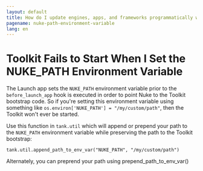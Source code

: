 ```yaml
---
layout: default
title: How do I update engines, apps, and frameworks programmatically with the API?
pagename: nuke-path-environment-variable
lang: en
---
```


# Toolkit Fails to Start When I Set the NUKE_PATH Environment Variable

The Launch app sets the `NUKE_PATH` environment variable prior to the `before_launch_app` hook is executed in order to point Nuke to the Toolkit bootstrap code. So if you're setting this environment variable using something like `os.environ['NUKE_PATH'] = "/my/custom/path"`, then the Toolkit won't ever be started.

Use this function in `tank.util` which will append or prepend your path to the `NUKE_PATH` environment variable while preserving the path to the Toolkit bootstrap:

```
tank.util.append_path_to_env_var("NUKE_PATH", "/my/custom/path")
```

Alternately, you can preprend your path using prepend_path_to_env_var()